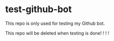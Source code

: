 # test-github-bot

This repo is only used for testing my Github bot.

This repo will be deleted when testing is done!
!
!
!
